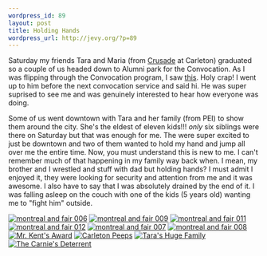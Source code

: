 ```yaml
--- 
wordpress_id: 89
layout: post
title: Holding Hands
wordpress_url: http://jevy.org/?p=89
---
```

Saturday my friends Tara and Maria (from <a href="http://www.carletoncc4c.ca">Crusade</a> at Carleton) graduated so a couple of us headed down to Alumni park for the Convocation.  As I was flipping through the Convocation program, I saw <a href="http://www.flickr.com/photos/jevy/20367549/">this</a>.  Holy crap!  I went up to him before the next convocation service and said hi.  He was super suprised to see me and was genuinely interested to hear how everyone was doing.

Some of us went downtown with Tara and her family (from PEI) to show them around the city.  She's the eldest of eleven kids!!!  _only_ six siblings were there on Saturday but that was enough for me.  The were super excited to just be downtown and two of them wanted to hold my hand and jump all over me the entire time.  Now, you must understand this is new to me.  I can't remember much of that happening in my family way back when.  I mean, my brother and I wrestled and stuff with dad but holding hands?  I must admit I enjoyed it, they were looking for security and attention from me and it was awesome.  I also have to say that I was absolutely drained by the end of it.  I was falling asleep on the couch with one of the kids (5 years old) wanting me to "fight him" outside.

<div class="flickr-insert"><a href="http://www.flickr.com/photos/jevy/20366676/" rel="bookmark" target="_blank" title="montreal and fair 006"><img src="http://jevy.org/wp-content/plugins/flickr-insert/20366676_5d13f9607b_s.jpg" alt="montreal and fair 006"/></a>&nbsp;<a href="http://www.flickr.com/photos/jevy/20366687/" rel="bookmark" target="_blank" title="montreal and fair 009"><img src="http://jevy.org/wp-content/plugins/flickr-insert/20366687_76c1b9daa6_s.jpg" alt="montreal and fair 009"/></a>&nbsp;<a href="http://www.flickr.com/photos/jevy/20366694/" rel="bookmark" target="_blank" title="montreal and fair 011"><img src="http://jevy.org/wp-content/plugins/flickr-insert/20366694_937bf74639_s.jpg" alt="montreal and fair 011"/></a>&nbsp;<a href="http://www.flickr.com/photos/jevy/20366707/" rel="bookmark" target="_blank" title="montreal and fair 012"><img src="http://jevy.org/wp-content/plugins/flickr-insert/20366707_29ee993358_s.jpg" alt="montreal and fair 012"/></a>&nbsp;<a href="http://www.flickr.com/photos/jevy/20366720/" rel="bookmark" target="_blank" title="montreal and fair 007"><img src="http://jevy.org/wp-content/plugins/flickr-insert/20366720_bd81f80d81_s.jpg" alt="montreal and fair 007"/></a>&nbsp;<a href="http://www.flickr.com/photos/jevy/20366735/" rel="bookmark" target="_blank" title="montreal and fair 008"><img src="http://jevy.org/wp-content/plugins/flickr-insert/20366735_5f60876188_s.jpg" alt="montreal and fair 008"/></a>&nbsp;<a href="http://www.flickr.com/photos/jevy/20367549/" rel="bookmark" target="_blank" title="Mr. Kent's Award"><img src="http://jevy.org/wp-content/plugins/flickr-insert/20367549_f06d3b9a09_s.jpg" alt="Mr. Kent's Award"/></a>&nbsp;<a href="http://www.flickr.com/photos/jevy/20367557/" rel="bookmark" target="_blank" title="Carleton Peeps"><img src="http://jevy.org/wp-content/plugins/flickr-insert/20367557_1321f1b75d_s.jpg" alt="Carleton Peeps"/></a>&nbsp;<a href="http://www.flickr.com/photos/jevy/20367570/" rel="bookmark" target="_blank" title="Tara's Huge Family"><img src="http://jevy.org/wp-content/plugins/flickr-insert/20367570_b983758dab_s.jpg" alt="Tara's Huge Family"/></a>&nbsp;<a href="http://www.flickr.com/photos/jevy/20367575/" rel="bookmark" target="_blank" title="The Carnie's Deterrent"><img src="http://jevy.org/wp-content/plugins/flickr-insert/20367575_bbcb2d4d4e_s.jpg" alt="The Carnie's Deterrent"/></a></div>
